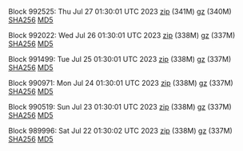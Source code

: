 Block 992525: Thu Jul 27 01:30:01 UTC 2023 [zip](https://files.01coin.io/mainnet/2023-07-27/bootstrap.dat.zip) (341M) [gz](https://files.01coin.io/mainnet/2023-07-27/bootstrap.dat.tar.gz) (340M) [SHA256](https://files.01coin.io/mainnet/2023-07-27/sha256.txt) [MD5](https://files.01coin.io/mainnet/2023-07-27/md5.txt)

Block 992022: Wed Jul 26 01:30:01 UTC 2023 [zip](https://files.01coin.io/mainnet/2023-07-26/bootstrap.dat.zip) (338M) [gz](https://files.01coin.io/mainnet/2023-07-26/bootstrap.dat.tar.gz) (337M) [SHA256](https://files.01coin.io/mainnet/2023-07-26/sha256.txt) [MD5](https://files.01coin.io/mainnet/2023-07-26/md5.txt)

Block 991499: Tue Jul 25 01:30:01 UTC 2023 [zip](https://files.01coin.io/mainnet/2023-07-25/bootstrap.dat.zip) (338M) [gz](https://files.01coin.io/mainnet/2023-07-25/bootstrap.dat.tar.gz) (337M) [SHA256](https://files.01coin.io/mainnet/2023-07-25/sha256.txt) [MD5](https://files.01coin.io/mainnet/2023-07-25/md5.txt)

Block 990971: Mon Jul 24 01:30:01 UTC 2023 [zip](https://files.01coin.io/mainnet/2023-07-24/bootstrap.dat.zip) (338M) [gz](https://files.01coin.io/mainnet/2023-07-24/bootstrap.dat.tar.gz) (337M) [SHA256](https://files.01coin.io/mainnet/2023-07-24/sha256.txt) [MD5](https://files.01coin.io/mainnet/2023-07-24/md5.txt)

Block 990519: Sun Jul 23 01:30:01 UTC 2023 [zip](https://files.01coin.io/mainnet/2023-07-23/bootstrap.dat.zip) (338M) [gz](https://files.01coin.io/mainnet/2023-07-23/bootstrap.dat.tar.gz) (337M) [SHA256](https://files.01coin.io/mainnet/2023-07-23/sha256.txt) [MD5](https://files.01coin.io/mainnet/2023-07-23/md5.txt)

Block 989996: Sat Jul 22 01:30:02 UTC 2023 [zip](https://files.01coin.io/mainnet/2023-07-22/bootstrap.dat.zip) (338M) [gz](https://files.01coin.io/mainnet/2023-07-22/bootstrap.dat.tar.gz) (337M) [SHA256](https://files.01coin.io/mainnet/2023-07-22/sha256.txt) [MD5](https://files.01coin.io/mainnet/2023-07-22/md5.txt)
